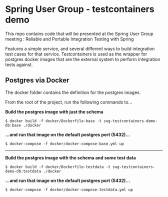 # Spring User Group - testcontainers demo
This repo contains code that will be presented at the Spring User Group meeting : Reliable and Portable Integration Testing with Spring

Features a simple service, and several different ways to build integration test cases for that service.  Testcontainers is used as the wrapper for postgres docker images that are the external system to perform integration tests against.  


## Postgres via Docker
The docker folder contains the definition for the postgres images.  

From the root of the project, run the following commands to...

__Build the postgres image with just the schema__

```
$ docker build -f docker/Dockerfile-base -t sug-testcontainers-demo-db:base ./docker
```

__...and run that image on the default postgres port (5432)...__

```
$ docker-compose -f docker/docker-compose-base.yml up
```

---

__Build the postgres image with the schema and some test data__

```
$ docker build -f docker/Dockerfile-testdata -t sug-testcontainers-demo-db:testdata ./docker
```

__...and run that image on the default postgres port (5432)...__

```
$ docker-compose -f docker/docker-compose-testdata.yml up
```

